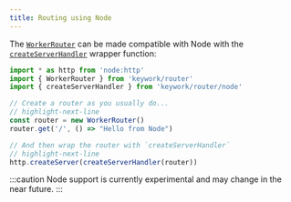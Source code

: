 ```yaml
---
title: Routing using Node
---
```


The [`WorkerRouter`](/modules/router/api/classes/WorkerRouter) can be made
compatible with Node with the [`createServerHandler`](/modules/router/node/api/functions/createServerHandler) wrapper function:


```ts showLineNumbers
import * as http from 'node:http'
import { WorkerRouter } from 'keywork/router'
import { createServerHandler } from 'keywork/router/node'

// Create a router as you usually do...
// highlight-next-line
const router = new WorkerRouter()
router.get('/', () => "Hello from Node")

// And then wrap the router with `createServerHandler`
// highlight-next-line
http.createServer(createServerHandler(router))
```

:::caution
Node support is currently experimental and may change in the near future.
:::
